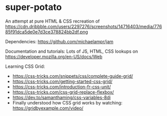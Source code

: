 # super-potato
An attempt at pure HTML &amp; CSS recreation of https://cdn.dribbble.com/users/2297276/screenshots/14716403/media/77685f91dca5de0e7d3ce378824bb2df.png

Dependencies:
https://github.com/michaelampr/jam

Documentation and tutorials:
Lots of JS, HTML, CSS lookups on https://developer.mozilla.org/en-US/docs/Web

Learning CSS Grid:
+ https://css-tricks.com/snippets/css/complete-guide-grid/
+ https://css-tricks.com/getting-started-css-grid/
+ https://css-tricks.com/introduction-fr-css-unit/
+ https://css-tricks.com/css-grid-replace-flexbox/
+ https://dev.to/samanthaming/css-variables-8di
+ Finally understood how CSS grid works by watching: https://gridbyexample.com/video/
